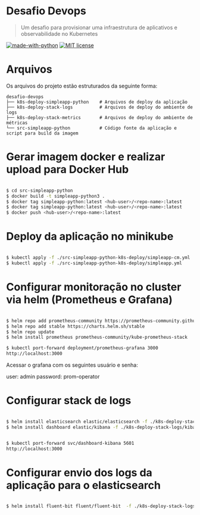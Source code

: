 # Desafio Devops

> Um desafio para provisionar uma infraestrutura de aplicativos e observabilidade no Kubernetes

[![made-with-python](https://img.shields.io/badge/Made%20with-Python-1f425f.svg)](https://www.python.org/) [![MIT license](https://img.shields.io/badge/License-MIT-blue.svg)](https://lbesson.mit-license.org/)


# Arquivos

Os arquivos do projeto estão estruturados da seguinte forma:

    desafio-devops
    ├── k8s-deploy-simpleapp-python    # Arquivos de deploy da aplicação
    ├── k8s-deploy-stack-logs          # Arquivos de deploy do ambiente de logs
    ├── k8s-deploy-stack-metrics       # Arquivos de deploy do ambiente de métricas
    └── src-simpleapp-python           # Código fonte da aplicação e script para build da imagem

# Gerar imagem docker e realizar upload para Docker Hub

```bash

$ cd src-simpleapp-python
$ docker build -t simpleapp-python3 .
$ docker tag simpleapp-python:latest <hub-user>/<repo-name>:latest
$ docker tag simpleapp-python:latest <hub-user>/<repo-name>:latest
$ docker push <hub-user>/<repo-name>:latest

```
# Deploy da aplicação no minikube

```bash

$ kubectl apply -f ./src-simpleapp-python-k8s-deploy/simpleapp-cm.yml
$ kubectl apply -f ./src-simpleapp-python-k8s-deploy/simpleapp.yml

```
# Configurar monitoração no cluster via helm (Prometheus e Grafana)

```bash

$ helm repo add prometheus-community https://prometheus-community.github.io/helm-charts
$ helm repo add stable https://charts.helm.sh/stable
$ helm repo update
$ helm install prometheus prometheus-community/kube-prometheus-stack

$ kubectl port-forward deployment/prometheus-grafana 3000
http://localhost:3000

```

Acessar o grafana com os seguintes usuário e senha:

user: admin
password: prom-operator

# Configurar stack de logs

```bash

$ helm install elasticsearch elastic/elasticsearch -f ./k8s-deploy-stack-logs/elasticsearch-master.yaml
$ helm install dashboard elastic/kibana -f ./k8s-deploy-stack-logs/kibana.yaml


$ kubectl port-forward svc/dashboard-kibana 5601
http://localhost:3000

```

# Configurar envio dos logs da aplicação para o elasticsearch

```bash

$ helm install fluent-bit fluent/fluent-bit  -f ./k8s-deploy-stack-logs/fluent-bit.yaml

```